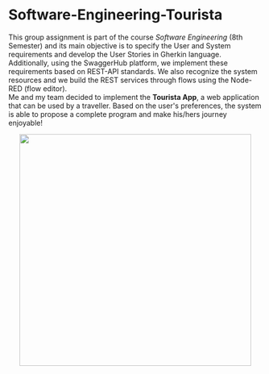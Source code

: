 # Software-Engineering-Tourista
This group assignment is part of the course _Software Engineering_ (8th Semester) and its main objective is to specify the User and System requirements and develop the User Stories in Gherkin language. Additionally, using the SwaggerHub platform, we implement these requirements based on REST-API standards. We also recognize the system resources and we build the REST services through flows using the Node-RED (flow editor).\
Me and my team decided to implement the **Tourista App**, a web application that can be used by a traveller. Based on the user's preferences, the system is able to propose a complete program and make his/hers journey enjoyable!

<p align="center">
  <img width="460" height="460" src="https://user-images.githubusercontent.com/81076999/112882928-4205a780-90d6-11eb-9e7f-3d5ebadd1990.PNG">
</p>
  
